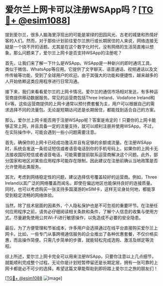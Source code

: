 # 爱尔兰上网卡可以注册WSApp吗？[[TG💪+ @esim1088](https://t.me/s/esim1088)]

提到爱尔兰，很多人脑海里浮现出的可能是翠绿的田园风光、古老的城堡和热情好客的人们。然而，对于那些计划前往爱尔兰旅行或长期居住的人来说，网络连接无疑是一个绕不开的话题。尤其是在这个数字化时代，没有网络的生活简直难以想象。那么问题来了，爱尔兰上网卡是否支持WSApp的注册呢？

首先，让我们来了解一下什么是WSApp。WSApp是一种新兴的即时通讯工具，类似于微信、WhatsApp等应用。它提供了文字聊天、语音通话、视频通话以及文件传输等功能，受到了全球用户的欢迎。由于其强大的功能和便捷性，越来越多的人开始依赖这类应用程序进行日常沟通。

接下来，我们来看看爱尔兰的上网卡情况。爱尔兰的通信市场相对发达，有多种运营商提供移动数据服务。常见的运营商包括Three Ireland、Vodafone Ireland和Eir等。这些运营商提供的上网卡通常以预付费套餐为主，用户可以根据自己的需求选择不同的流量包。无论是短期访问还是长期居住，都能找到适合自己的方案。

那么，爱尔兰上网卡能否用于注册WSApp呢？答案是肯定的！只要你的上网卡能够正常上网，并且具备一定的流量支持，就可以顺利注册并使用WSApp。不过，在实际操作中，可能会遇到一些小问题需要注意。

首先，确保你的上网卡已经成功激活并且有足够的余额或流量。在注册WSApp时，系统会发送一条验证短信或者语音电话到你的手机号码上。如果你的上网卡无法接收国际短信或者语音电话，可能需要提前联系运营商解决这个问题。此外，部分国家和地区对某些应用程序可能存在限制，因此建议在注册前确认当地政策是否允许使用此类服务。

其次，考虑到网络稳定性的问题，建议选择信号覆盖较好的运营商。例如，Three Ireland以其广泛的网络覆盖而闻名，即使在偏远地区也能保持良好的连接质量。同时，也可以考虑购买一张支持多国漫游的eSIM卡，这样无论身处何地，都能享受到稳定流畅的网络体验。

当然，除了技术层面的因素外，个人隐私保护也是不可忽视的重要环节。在注册任何应用程序之前，请务必仔细阅读相关条款和条件，了解个人信息的收集与使用方式。尽量避免使用公共Wi-Fi进行敏感操作，以免造成不必要的安全隐患。

最后，为了方便管理和节省成本，许多用户会选择通过在线平台直接购买爱尔兰上网卡。比如，一些专门从事跨境通信服务的企业推出了各种优惠套餐，不仅价格实惠，而且操作简便。只需几步简单的步骤，就能轻松完成选购、激活及绑定等流程。

综上所述，爱尔兰上网卡完全可以用来注册WSApp，只要你注意以上几点细节，就能顺利完成整个过程。无论你是计划短暂停留还是长期定居，拥有一张可靠的上网卡都是必不可少的选择。希望这篇文章能帮助到即将踏上爱尔兰之旅的朋友们！

[[TG💪+ @esim1088](https://t.me/s/esim1088) ![Image](https://i.postimg.cc/4NQfJmqS/Snipaste-2025-05-13-00-14-12.png)]